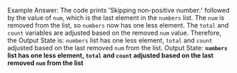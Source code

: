 Example Answer:
The code prints 'Skipping non-positive number:' followed by the value of `num`, which is the last element in the `numbers` list. The `num` is removed from the list, so `numbers` now has one less element. The `total` and `count` variables are adjusted based on the removed `num` value. Therefore, the Output State is: `numbers` list has one less element, `total` and `count` adjusted based on the last removed `num` from the list.
Output State: **`numbers` list has one less element, `total` and `count` adjusted based on the last removed `num` from the list**
